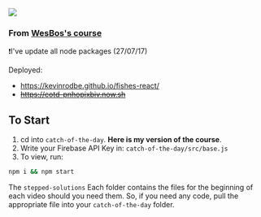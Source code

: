 ![](http://wes.io/dgAQ/content)

### From [WesBos's course](https://ReactForBeginners.com)
❗I've update all node packages (27/07/17)

Deployed:
- https://kevinrodbe.github.io/fishes-react/
- ~~https://cotd-pnhopjxbiv.now.sh~~

## To Start

1. cd into `catch-of-the-day`. **Here is my version of the course**.
2. Write your Firebase API Key in: `catch-of-the-day/src/base.js`
3. To view, run:
```sh
npm i && npm start
```

The `stepped-solutions` Each folder contains the files for the beginning of each video should you need them. So, if you need any code, pull the appropriate file into your `catch-of-the-day` folder.
